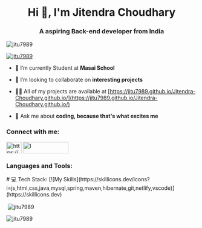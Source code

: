 <h1 align="center">Hi 👋, I'm Jitendra Choudhary</h1>
<h3 align="center">A aspiring Back-end developer from India</h3>

<p align="left"> <img src="https://komarev.com/ghpvc/?username=jitu7989&label=Profile%20views&color=0e75b6&style=flat" alt="jitu7989" /> </p>

<p align="left"> <a href="https://github.com/ryo-ma/github-profile-trophy"><img src="https://github-profile-trophy.vercel.app/?username=jitu7989" alt="jitu7989" /></a> </p>

- 🔭 I’m currently Student at **Masai School**

- 👯 I’m looking to collaborate on **interesting projects**

- 👨‍💻 All of my projects are available at [https://jitu7989.github.io/Jitendra-Choudhary.github.io/](https://jitu7989.github.io/Jitendra-Choudhary.github.io/)

- 💬 Ask me about **coding, because that's what excites me**

<h3 align="left">Connect with me:</h3>
<p align="left">
<a href="https://www.linkedin.com/in/jitendra-choudhary-5694b2227/" target="blank"><img align="center" src="https://raw.githubusercontent.com/rahuldkjain/github-profile-readme-generator/master/src/images/icons/Social/linked-in-alt.svg" alt="https://www.linkedin.com/in/jitendra-choudhary-5694b2227/" height="30" width="40" /></a>
  <a href="https://www.interviewbit.com/profile/jitendra-choudhary_548" target="blank"><img align="center" src="https://assets.interviewbit.com/assets/ibpp/brand-5c6255a15a1b1307a1b8a2bf0bcb149b1ff9513ab2854c7d391b3faf5f33848f.svg.gz" alt="I" height="30" width="120" /></a>
</p>



<h3 align="left">Languages and Tools:</h3>
# 💻 Tech Stack:
[![My Skills](https://skillicons.dev/icons?i=js,html,css,java,mysql,spring,maven,hibernate,git,netlify,vscode)](https://skillicons.dev)

<p>&nbsp;<img align="center" src="https://github-readme-stats.vercel.app/api?username=jitu7989&show_icons=true&locale=en" alt="jitu7989" /></p>

<p><img align="center" src="https://github-readme-streak-stats.herokuapp.com/?user=jitu7989&" alt="jitu7989" /></p>
